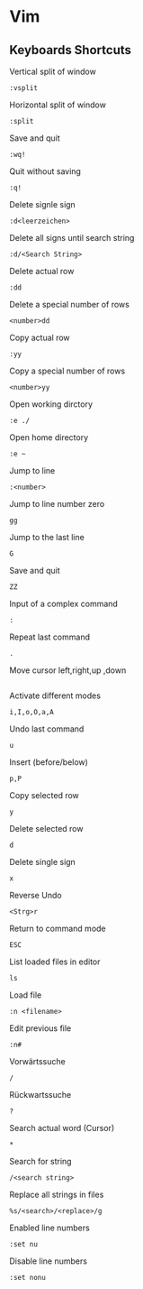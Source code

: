 # Vim

## Keyboards Shortcuts

Vertical split of window
``` 
:vsplit		
``` 

Horizontal split of window
```	
:split				
``` 

Save and quit
```	
:wq!				
``` 

Quit without saving
```	
:q!				
``` 

Delete signle sign
```	
:d<leerzeichen>			
``` 

Delete all signs until search string
```	
:d/<Search String>		
``` 

Delete actual row
```	
:dd				
``` 

Delete a special number of rows
```	
<number>dd			
``` 

Copy actual row
```	
:yy				
``` 

Copy a special number of rows
```	
<number>yy			
``` 

Open working dirctory
```
:e ./				
``` 

Open home directory
```	
:e ~				
``` 

Jump to line
```	
:<number>			
``` 

Jump to line number zero
```	
gg				
``` 

Jump to the last line
```	
G				
``` 

Save and quit
```
ZZ				
``` 

Input of a complex command
```	
:				
``` 

Repeat last command
```	
.				
``` 

Move cursor left,right,up ,down
```	h,j,k,l				
``` 

Activate different modes
```	
i,I,o,O,a,A			
``` 

Undo last command
```
u				
``` 

Insert (before/below)
```	
p,P				
``` 

Copy selected row
```	
y				
``` 

Delete selected row
```	
d				
``` 

Delete single sign
```
x				
``` 

Reverse Undo
```	
<Strg>r				
``` 

Return to command mode
```	
ESC				
``` 

List loaded files in editor
```	
ls				
``` 

Load file
```	
:n <filename>			
``` 

Edit previous file
```	
:n# 				
``` 

Vorwärtssuche
```	
/				
``` 

Rückwartssuche
```	
?				
``` 

Search actual word (Cursor)
```
*				
``` 

Search for string
```	
/<search string>		
``` 

Replace all strings in files
```	
%s/<search>/<replace>/g		
``` 

Enabled line numbers
```	
:set nu				
``` 

Disable line numbers
```	
:set nonu			
``` 
